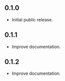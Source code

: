 ## 0.1.0

* Initial public release.

## 0.1.1

* Improve documentation.

## 0.1.2

* Improve documentation.
